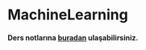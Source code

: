 # MachineLearning

#### Ders notlarına [buradan](https://docs.google.com/document/d/1GAeM1t-UhkBJTYDrF-zHbJhf3RKOtroA/edit?usp=sharing&ouid=105918589073250991182&rtpof=true&sd=true) ulaşabilirsiniz.